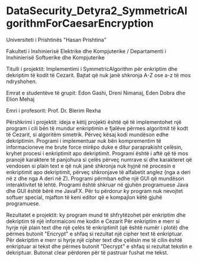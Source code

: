 # DataSecurity_Detyra2_SymmetricAlgorithmForCaesarEncryption
Universiteti i Prishtinës "Hasan Prishtina"

Fakulteti i Inxhinierisë Elektrike dhe Kompjuterike / Departamenti i Inxhinierisë Softuerike dhe Kompjuterike

Titulli i projektit: Implementimi i SymmetricAlgorithm për enkriptim dhe dekriptim të kodit të Cezarit. Bajtat që nuk janë shkronja A-Z ose a-z të mos ndryshohen.

Emrat e studentëve të grupit: Edon Gashi, Dreni Nimanaj, Eden Dobra dhe Elion Mehaj

Emri i profesorit: Prof. Dr. Blerim Rexha



Përshkrimi i projektit: ideja e këtij projekti është që të implementohet një program
i cili bën të mundur enkriptimin e fjalëve përmes algoritmit të kodt të Cezarit, si 
algoritëm simetrik. Përveç kësaj kodi mundëson edhe dekriptimin. Programi i 
implementuar nuk bën komprementim të informacioneve me brute force mirëpo duke e ditur
paraprakisht çelësin, kryhet procesi i enkriptimit apo dekriptimit. Programi është i aftë 
që të mos pranojë karaktere të panjohura si çelës përveç numrave si dhe karakteret që 
vendosen si plain text e që nuk janë shkronja nuk hyjnë në procesin e enkriptimit apo 
dekriptimit, përveç shkronjave të alfabetit anglez (nga a deri në z dhe nga A deri në Z).
Programi përmban edhe një GUI që mundëson interaktivitet të lehtë. Programi është shkruar 
në gjuhën programuese Java dhe GUI është bërë me JavaFX. Për tu përdorur ky program nuk 
nevojtet softuer special, mjafton të keni editor që e kompajlon këtë gjuhë programuese.



Rezultatet e projektit: ky program mund të shfrytëzohet për enkriptim dhe dekriptim të një 
informaiconi me kodin e Cezarit
Për enkriptim e merr si hyrje një plain text dhe një çelës të enkriptimit (që është numër 
i plotë) dhe përmes butonit "Encrypt" e shfaq si rezultat një cipher text të enkriptuar.
Për dekriptim e merr si hyrje një cipher text dhe çelësin me të cilin është enkriptuar ai 
tekst dhe përmes butonit "Decrypt" e shfaq si rezultat tekstin e dekriptuar.
Butonat clear përdoren për të pastruar fushat me tekst.